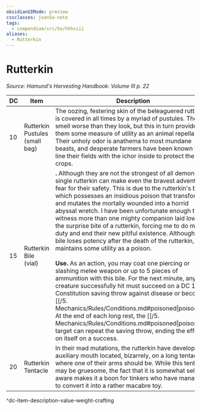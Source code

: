 ```yaml
---
obsidianUIMode: preview
cssclasses: json5e-note
tags:
  - compendium/src/5e/hhhviii
aliases:
  - Rutterkin
---
```

# Rutterkin
*Source: Hamund's Harvesting Handbook: Volume III p. 22* 

| DC | Item | Description | Value | Weight | Crafting |
|----|------|-------------|-------|--------|----------|
| 10 | Rutterkin Pustules (small bag) | The oozing, festering skin of the beleaguered rutterkin is covered in all times by a myriad of pustules. They smell worse than they look, but this in turn provides them some measure of utility as an animal repellant. Their unholy odor is anathema to most mundane beasts, and desperate farmers have been known to line their fields with the ichor inside to protect their crops. | 1 gp | 6 lb | — |
| 15 | Rutterkin Bile (vial) | **.** Although they are not the strongest of all demons, a single rutterkin can make even the bravest adventurer fear for their safety. This is due to the rutterkin's bile which possesses an insidious poison that transforms and mutates the mortally wounded into a horrid abyssal wretch. I have been unfortunate enough to witness more than one mighty companion laid low by the surprise bite of a rutterkin, forcing me to do my duty and end their new pitiful existence. Although this bile loses potency after the death of the rutterkin, it still maintains some utility as a poison.<br /><br />**Use.** As an action, you may coat one piercing or slashing melee weapon or up to 5 pieces of ammunition with this bile. For the next minute, any creature successfully hit must succeed on a DC 13 Constitution saving throw against disease or become [[/5. Mechanics/Rules/Conditions.md#poisoned\|poisoned]]. At the end of each long rest, the [[/5. Mechanics/Rules/Conditions.md#poisoned\|poisoned]] target can repeat the saving throw, ending the effect on itself on a success. | 2 gp | 1 lb | — |
| 20 | Rutterkin Tentacle | In their mad mutations, the rutterkin have developed an auxiliary mouth located, bizarrely, on a long tentacle where one of their arms should be. While this tentacle may be gruesome, the fact that it is somewhat self-aware makes it a boon for tinkers who have managed to convert it into a rather macabre toy. | 12 gp | 15 lb | [[5. Mechanics/Items/Staff Of Mockery.md\|Staff of Mockery]] |
^dc-item-description-value-weight-crafting
